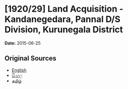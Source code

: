 # [1920/29] Land Acquisition - Kandanegedara, Pannal D/S Division, Kurunegala District

**Date:** 2015-06-25

## Original Sources

- [English](https://documents.gov.lk/view/extra-gazettes/2015/6/1920-29_E.pdf)
- [සිංහල](https://documents.gov.lk/view/extra-gazettes/2015/6/1920-29_S.pdf)
- [தமிழ்](https://documents.gov.lk/view/extra-gazettes/2015/6/1920-29_T.pdf)
